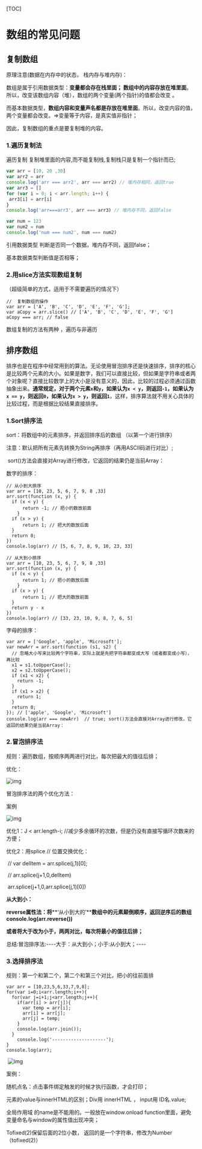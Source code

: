 [TOC]



# 数组的常见问题

## 复制数组

原理注意(数据在内存中的状态， 栈内存与堆内存)：

数组是属于引用数据类型：**变量都会存在栈里面； 数组中的内容存放在堆里面**。所以，改变该数组内容（堆），数组的两个变量(两个指针)的值都会改变 。

而基本数据类型，**数组内容和变量声名都是存放在堆里面**。所以，改变内容的值，两个变量都会改变。=>变量等于内容，是真实值非指针；

 因此，复制数组的重点是要复制堆的内容。



### 1.遍历复制法

 遍历复制   复制堆里面的内容,而不能复制栈,复制栈只是复制一个指针而已;

 ```js
var arr = [10, 20 ,30]
var arr2 = arr
console.log('arr === arr2', arr === arr2) // 堆内存相同，返回true
var arr3 = []
for (var i = 0; i < arr.length; i++) {
  arr3[i] = arr[i]
}
console.log('arr===arr3', arr === arr3) // 堆内存不同，返回false

var num = 123
var num2 = num
console.log('num === num2', num === num2)
 ```

引用数据类型 判断是否同一个数据，堆内存不同，返回false；

基本数据类型判断值是否相等；



### 2.用slice方法实现数组复制

（超级简单的方式，适用于不需要遍历的情况下）

```JS
//  复制数组的操作
var arr = ['A', 'B', 'C', 'D', 'E', 'F', 'G'];
var aCopy = arr.slice() // ['A', 'B', 'C', 'D', 'E', 'F', 'G']
aCopy === arr; // false
```



数组复制的方法有两种 ，遍历与非遍历



## 排序数组

排序也是在程序中经常用到的算法。无论使用冒泡排序还是快速排序，排序的核心是比较两个元素的大小。如果是数字，我们可以直接比较，但如果是字符串或者两个对象呢？直接比较数学上的大小是没有意义的，因此，比较的过程必须通过函数抽象出来。**通常规定，对于两个元素`x`和`y`，如果认为`x < y`，则返回`-1`，如果认为`x == y`，则返回`0`，如果认为`x > y`，则返回`1`**，这样，排序算法就不用关心具体的比较过程，而是根据比较结果直接排序。

### 1.Sort排序法

sort：将数组中的元素排序，并返回排序后的数组  （以第一个进行排序）

注意：默认把所有元素先转换为String再排序（再用ASCII码进行对比）;

​           sort()方法会直接对Array进行修改，它返回的结果仍是当前Array：

数字的排序：

```JS
// 从小到大排序
var arr = [10, 23, 5, 6, 7, 9, 8 ,33]
arr.sort(function (x, y) {
  if (x < y) {
      return -1; // 把小的数放前面
    }
  if (x > y) {
      return 1; // 把大的数放后面
  }
  return 0;
})
console.log(arr) // [5, 6, 7, 8, 9, 10, 23, 33]

// 从大到小排序
var arr = [10, 23, 5, 6, 7, 9, 8 ,33]
arr.sort(function (x, y) {
  if (x < y) {
      return 1; // 把小的数放后面
    }
  if (x > y) {
      return 1; // 把大的数放前面
  }
  return y - x
})
console.log(arr) // [33, 23, 10, 9, 8, 7, 6, 5]
```

字母的排序：

```JS
var arr = ['Google', 'apple', 'Microsoft'];
var newArr = arr.sort(function (s1, s2) {
  // 忽略大小写来比较两个字符串，实际上就是先把字符串都变成大写（或者都变成小写），再比较
  x1 = s1.toUpperCase();
  x2 = s2.toUpperCase();
  if (x1 < x2) {
    return -1;
  }
  if (x1 > x2) {
    return 1;
  }
  return 0;
}); // ['apple', 'Google', 'Microsoft']
console.log(arr === newArr)  // true; sort()方法会直接对Array进行修改，它返回的结果仍是当前Array：
```



 

### 2.冒泡排序法

规则：遍历数组，按顺序两两进行对比，每次把最大的值往后排；

优化：

![img](file:///C:\Users\freshjn\AppData\Local\Temp\ksohtml\wps7162.tmp.jpg) 

冒泡排序法的两个优化方法：

案例

![img](file:///C:\Users\freshjn\AppData\Local\Temp\ksohtml\wps7163.tmp.jpg) 

 

优化1：J < arr.length-i;  //减少多余循环的次数，但是仍没有直接写循环次数来的方便；

优化2：用splice   // 位置交换优化：

​		// var delItem = arr.splice(j,1)[0];

​		// arr.splice(j+1,0,delItem)

​		arr.splice(j+1,0,arr.splice(j,1)[0])

 

 

**从大到小：**

**reverse属性法：将****‘从小到大的’****数组中的元素颠倒顺序，返回逆序后的数组** **console.log(arr.reverse())**

**或者将大于改为小于，两两对比，每次将最小的值往后排；**

总结:冒泡排序法:----大于：从大到小；小于:从小到大；----

 

 

### 3.选择排序法

规则：第一个和第二个，第二个和第三个对比，把小的往前面排

```JS
var arr = [10,23,5,6,33,7,9,8];
for(var i=0;i<arr.length;i++){
  for(var j=i+1;j<arr.length;j++){
    if(arr[i] > arr[j]){
      var temp = arr[i];
      arr[i] = arr[j];
      arr[j] = temp;
    }
    console.log(arr.join());
  }
	console.log('--------------------');
}
console.log(arr);
```

 

​	![img](file:///C:\Users\freshjn\AppData\Local\Temp\ksohtml\wps7174.tmp.jpg)

 

案例：

随机点名：点击事件绑定触发的时候才执行函数，才会打印；

元素的value与innerHTML的区别；Div用 innerHTML ， input用 ID名.value;

全局作用域  的name是不能用的。一般放在window.onload function里面，避免变量命名与window的属性值出现冲突；

Tofixed(2)保留后面的2位小数， 返回的是一个字符串，修改为Number（tofixed(2)）